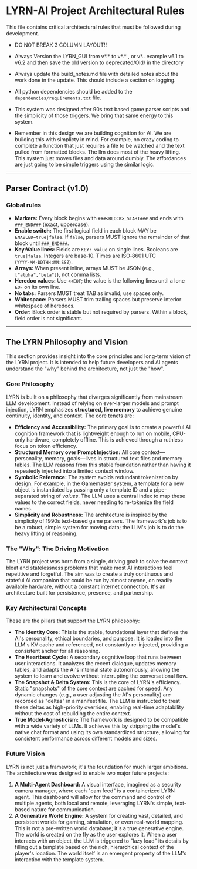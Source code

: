 # LYRN-AI Project Architectural Rules

This file contains critical architectural rules that must be followed during development.

 - DO NOT BREAK 3 COLUMN LAYOUT!!

 - Always Version the LYRN_GUI from v*.* to v*.* , or v*.*.* example v6.1 to v6.2 and then save the old version to deprecated/Old/ in the directory

 - Always update the build_notes.md file with detailed notes about the work done in the update. This should include a section on logging.
 
 - All python dependencies should be added to the `dependencies/requirements.txt` file.
 
 - This system was designed after 90s text based game parser scripts and the simplicity of those triggers. We bring that same energy to this system.
 
 - Remember in this design we are building cognition for AI. We are building this with simplicty in mind. For example, no crazy coding to complete a function that just requires a file to be watched and the text pulled from formatted blocks. The llm does most of the heavy lifting. This system just moves files and data around dumbly. The affordances are just going to be simple triggers using the similar logic.

---
## Parser Contract (v1.0)

### Global rules

- **Markers:** Every block begins with `###<BLOCK>_START###` and ends with `###_END###` (exact, uppercase).
- **Enable switch:** The first logical field in each block MAY be `ENABLED=true|false`. If `false`, parsers MUST ignore the remainder of that block until `###_END###`.
- **Key:Value lines:** Fields are `KEY: value` on single lines. Booleans are `true|false`. Integers are base‑10. Times are ISO‑8601 UTC (`YYYY‑MM‑DDTHH:MM:SSZ`).
- **Arrays:** When present inline, arrays MUST be JSON (e.g., `["alpha","beta"]`), not comma lists.
- **Heredoc values:** Use `<<EOF`; the value is the following lines until a lone `EOF` on its own line.
- **No tabs:** Parsers MUST treat TAB as invalid; use spaces only.
- **Whitespace:** Parsers MUST trim trailing spaces but preserve interior whitespace of heredocs.
- **Order:** Block order is stable but not required by parsers. Within a block, field order is not significant.
---

## The LYRN Philosophy and Vision

This section provides insight into the core principles and long-term vision of the LYRN project. It is intended to help future developers and AI agents understand the "why" behind the architecture, not just the "how".

### Core Philosophy

LYRN is built on a philosophy that diverges significantly from mainstream LLM development. Instead of relying on ever-larger models and prompt injection, LYRN emphasizes **structured, live memory** to achieve genuine continuity, identity, and context. The core tenets are:

-   **Efficiency and Accessibility:** The primary goal is to create a powerful AI cognition framework that is lightweight enough to run on mobile, CPU-only hardware, completely offline. This is achieved through a ruthless focus on token efficiency.
-   **Structured Memory over Prompt Injection:** All core context—personality, memory, goals—lives in structured text files and memory tables. The LLM reasons from this stable foundation rather than having it repeatedly injected into a limited context window.
-   **Symbolic Reference:** The system avoids redundant tokenization by design. For example, in the Gamemaster system, a template for a new object is instantiated by passing only a template ID and a pipe-separated string of *values*. The LLM uses a central index to map these values to the correct fields, never needing to re-tokenize the field names.
-   **Simplicity and Robustness:** The architecture is inspired by the simplicity of 1990s text-based game parsers. The framework's job is to be a robust, simple system for moving data; the LLM's job is to do the heavy lifting of reasoning.

### The "Why": The Driving Motivation

The LYRN project was born from a single, driving goal: to solve the context bloat and statelessness problems that make most AI interactions feel repetitive and forgetful. The aim was to create a truly continuous and stateful AI companion that could be run by almost anyone, on readily available hardware, without a constant internet connection. It's an architecture built for persistence, presence, and partnership.

### Key Architectural Concepts

These are the pillars that support the LYRN philosophy:

-   **The Identity Core:** This is the stable, foundational layer that defines the AI's personality, ethical boundaries, and purpose. It is loaded into the LLM's KV cache and referenced, not constantly re-injected, providing a consistent anchor for all reasoning.
-   **The Heartbeat Cycle:** A secondary cognitive loop that runs between user interactions. It analyzes the recent dialogue, updates memory tables, and adapts the AI's internal state autonomously, allowing the system to learn and evolve without interrupting the conversational flow.
-   **The Snapshot & Delta System:** This is the core of LYRN's efficiency. Static "snapshots" of the core context are cached for speed. Any dynamic changes (e.g., a user adjusting the AI's personality) are recorded as "deltas" in a manifest file. The LLM is instructed to treat these deltas as high-priority overrides, enabling real-time adaptability without the cost of rebuilding the entire context.
-   **True Model-Agnosticism:** The framework is designed to be compatible with a wide variety of LLMs. It achieves this by stripping the model's native chat format and using its own standardized structure, allowing for consistent performance across different models and sizes.

### Future Vision

LYRN is not just a framework; it's the foundation for much larger ambitions. The architecture was designed to enable two major future projects:

1.  **A Multi-Agent Dashboard:** A visual interface, imagined as a security camera manager, where each "cam feed" is a containerized LYRN agent. This dashboard will allow for the command and control of multiple agents, both local and remote, leveraging LYRN's simple, text-based nature for communication.
2.  **A Generative World Engine:** A system for creating vast, detailed, and persistent worlds for gaming, simulation, or even real-world mapping. This is not a pre-written world database; it's a true generative engine. The world is created on the fly as the user explores it. When a user interacts with an object, the LLM is triggered to "lazy load" its details by filling out a template based on the rich, hierarchical context of the player's location. The world itself is an emergent property of the LLM's interaction with the template system.
